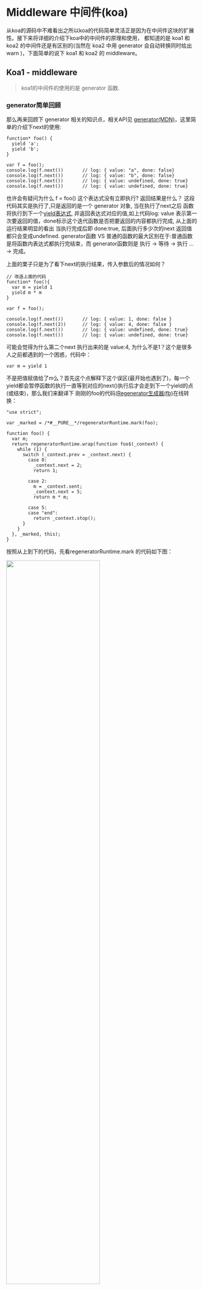 # Middleware 中间件(koa)

从koa的源码中不难看出之所以koa的代码简单灵活正是因为在中间件这块的扩展性。接下来将详细的介绍下koa中的中间件的原理和使用，
都知道的是 koa1 和 koa2 的中间件还是有区别的(当然在 koa2 中用 generator 会自动转换同时给出 warn )，下面简单的说下 koa1 和 koa2 的 middleware。


## Koa1 - middleware

> koa1的中间件的使用的是 generator 函数.

### generator简单回顾

那么再来回顾下 generator 相关的知识点，相关API见 [generator(MDN)](https://developer.mozilla.org/en-US/docs/Web/JavaScript/Reference/Global_Objects/Generator)，这里简单的介绍下next的使用:

```
function* foo() {
  yield 'a';
  yield 'b';
}

var f = foo();
console.log(f.next())       // log: { value: "a", done: false}
console.log(f.next())       // log: { value: "b", done: false}
console.log(f.next())       // log: { value: undefined, done: true}
console.log(f.next())       // log: { value: undefined, done: true}
```

也许会有疑问为什么 f = foo() 这个表达式没有立即执行? 返回结果是什么？ 这段代码其实是执行了,只是返回的是一个 generator 对象, 当在执行了next之后 函数将执行到下一个[yield表达式](https://developer.mozilla.org/en-US/docs/Web/JavaScript/Reference/Operators/yield), 并返回表达式对应的值,如上代码log: value
表示第一次要返回的值，done标示这个迭代函数是否把要返回的内容都执行完成, 从上面的运行结果明显的看出 当执行完成后即 done:true, 后面执行多少次的next 返回值都只会变成undefined. generator函数 VS 普通的函数的最大区别在于:普通函数是将函数内表达式都执行完结束，而 generator函数则是 执行 -> 等待 -> 执行 ... -> 完成。

上面的栗子只是为了看下next的执行结果，传入参数后的情况如何？

```
// 改造上面的代码
function* foo(){
  var m = yield 1
  yield m * m
}

var f = foo();

console.log(f.next())       // log: { value: 1, done: false }
console.log(f.next(2))      // log: { value: 4, done: false }
console.log(f.next())       // log: { value: undefined, done: true}
console.log(f.next())       // log: { value: undefined, done: true}
```

可能会觉得为什么第二个next 执行出来的是 value:4, 为什么不是1？这个是很多人之前都遇到的一个困惑，代码中：

```
var m = yield 1
```

不是把值赋值给了m么？首先这个点解释下这个误区(最开始也遇到了)，每一个yield都会暂停函数的执行一直等到对应的next()执行后才会走到下一个yield的点(或结束)，那么我们来翻译下 刚刚的foo的代码([Regenerator生成器(fb)](https://facebook.github.io/regenerator/)在线转换：

```
"use strict";

var _marked = /*#__PURE__*/regeneratorRuntime.mark(foo);

function foo() {
  var m;
  return regeneratorRuntime.wrap(function foo$(_context) {
    while (1) {
      switch (_context.prev = _context.next) {
        case 0:
          _context.next = 2;
          return 1;

        case 2:
          m = _context.sent;
          _context.next = 5;
          return m * m;

        case 5:
        case "end":
          return _context.stop();
      }
    }
  }, _marked, this);
}
```

按照从上到下的代码，先看regeneratorRuntime.mark 的代码如下图：

<img src="https://n1image.hjfile.cn/res7/2017/09/21/aa18db3ace23bb04111e5839b0db1b00.png" style="width: 70%;">

此时foo被包裹后返回的结果(即_marked)如下图：

<img src="https://n1image.hjfile.cn/res7/2017/09/21/496966bb4b77e78253bf07cdccd6b417.png"  style="width: 70%;">

那么我们在执行 var f = foo(); 通过regeneratorRuntime.wrap(具体代码可以到链接地址中看) 会通过闭包维护一个_context的上下文，当每次执行next时，会进入switch case 执行过程如下：

```
case 0 -> _context.next = 2 && { return 1 } -> while -> case 2 -> m = send(接收到的值2) -> _context.next = 5 && return 4(m * m) -> while -> end
```

到这里 next 的基本使用也已经了解。其他详细相关参考[generator(MDN)](https://developer.mozilla.org/en-US/docs/Web/JavaScript/Reference/Global_Objects/Generator)。

### 编译过程

直接来一发核心部分的代码,主要还是在处理中间件上

```
app.listen = function(){
  var server = http.createServer(this.callback());
  return server.listen.apply(server, arguments);
};

app.callback = function(){
  if (this.experimental) {
    console.error('Experimental ES7 Async Function support is deprecated. Please look into Koa v2 as the middleware signature has changed.')
  }
  var fn = this.experimental
    ? compose_es7(this.middleware)
    : co.wrap(compose(this.middleware));
  ....

}
```

这里和 koa2 的区别在于中间件的转换过程，具体可以看下[co](https://github.com/tj/co)，核心思想把 generator 函数 ->promise 这里就不过多的叙述。

## Koa2 - middleware

> koa2中引入了async await, 所以中间件的写法上有了改变，但是实现的思想上并没有变，下面只对koa2的中间件的加载和执行做下分析。

首先看下koa2中的核心代码

```
// 内部维护middleware列表
app.use = function(fn){
  ...
  this.middleware.push(fn);
  return this;
};

// 核心处理中间件
app.callback = function(){
  ....
  const fn = compose(this.middleware); // 下文将详细解释compose

  const handleRequest = (req, res) => {
    ....
    const ctx = this.createContext(req, res);
    ....
    return fn(ctx).then(handleResponse).catch(onerror);
  };

  return handleRequest;
};
```

看到了核心的部分，在koa2中写use(foo),use(foo1)... 到最后都是通过转换。下面写了一个实例一步一步的解释 整个执行的流程:

```
// 按照官方示例
const Koa = require('koa')
const app = new Koa()

// 记录执行的时间
app.use(async (ctx, next)=>{
  let stime = new Date().getTime()
  await next()
  let etime = new Date().getTIme()
  console.log(`${ctx.path} start: ${stime} end:${etime} loading:${etime - stime}`)
});

app.use(async (ctx, next) => {
  console.log('中间件1 doSoming')
  next();
  console.log('中间件1 end')
})

app.use(async (ctx, next) => {
  console.log('中间件2 doSoming')
  next();
  console.log('中间件2 end')
})

app.use(async (ctx, next) => {
  console.log('中间件3 doSoming')
  next();
  console.log('中间件3 end')
})

app.listen(3000, () => {
  console.log('server is running at http://0.0.0.0:3000')
})

```

先curl 看下结果如下图:

<img src="https://n1image.hjfile.cn/res7/2017/08/30/89212325e2fcbcafb85354cb489e8c06.png">

我们来分析下这段代码的整个过程

### 编译的过程

按照代码顺序依次保存中间件

<img src="https://n1image.hjfile.cn/res7/2017/08/30/6b652e8f8c6884d3a46171940d72104e.png">

中间件转换过程 compose

<img src="https://n1image.hjfile.cn/res7/2017/08/30/3360d24043052de921aff72d5f1bcec1.png">

上文代码中next的变量是从哪里传入的可能是个疑惑, 从上图中可以看到compose递归加载了所有的中间件，next函数return dispath(idx)
一直递归到直到 idx === middleware.length。所以说所有的middleware 最终会返回一个fn(Promise)和前文的koa1通过co.warp 转换generator的思路是一致的，Promise 内部 return 下一个中间件的promise对象。说起来有点绕，接着看下面的执行原理

### 执行的原理

接着上面的一个中间件的转换过程，画了一个草图如下：

<img src="https://n1image.hjfile.cn/res7/2017/08/30/48b95711aa018e95f5269c42a947580a.png">

当一个请求发起 按照 图示中的箭头方向 begin -> end 一个完整的请求结束。中间件的执行顺序是不是很好理解了？

知道了原理后，开发一些中间件便会变得的容易很多，比如开发log(当然需要考虑中间件的加载顺序)?

```
// log
const log = async (ctx, next) => {
  console.log('....begin')
  await next()
  console.log('....end')
}

// error
const error = async (ctx, next) => {
  next().then(() => {
    // 统一上报日志?
  }).catch((err)=>{
    console.log(err)
  })
}
```

以上是本章关于koa中间件的一些基本介绍和使用。

相关参考：


- [深入掌握 ECMAScript 6 异步编程](http://www.ruanyifeng.com/blog/2015/04/generator.html)
- [The Basics Of ES6 Generators](https://davidwalsh.name/es6-generators)






















